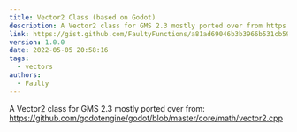 ```yaml
---
title: Vector2 Class (based on Godot)
description: A Vector2 class for GMS 2.3 mostly ported over from https://github.com/godotengine/godot/blob/master/core/math/vector2.cpp
link: https://gist.github.com/FaultyFunctions/a81ad69046b3b3966b531cb592da6bac
version: 1.0.0
date: 2022-05-05 20:58:16
tags:
  - vectors
authors:
  - Faulty
---
```


A Vector2 class for GMS 2.3 mostly ported over from: https://github.com/godotengine/godot/blob/master/core/math/vector2.cpp